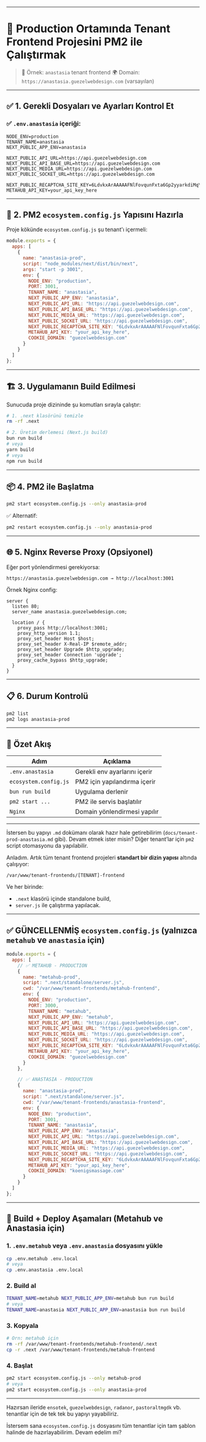 
---

# 🚀 Production Ortamında Tenant Frontend Projesini PM2 ile Çalıştırmak

> 🎯 Örnek: `anastasia` tenant frontend
> 🌍 Domain: `https://anastasia.guezelwebdesign.com` (varsayılan)

---

## ✅ 1. Gerekli Dosyaları ve Ayarları Kontrol Et

### ✅ `.env.anastasia` içeriği:

```env
NODE_ENV=production
TENANT_NAME=anastasia
NEXT_PUBLIC_APP_ENV=anastasia

NEXT_PUBLIC_API_URL=https://api.guezelwebdesign.com
NEXT_PUBLIC_API_BASE_URL=https://api.guezelwebdesign.com
NEXT_PUBLIC_MEDIA_URL=https://api.guezelwebdesign.com
NEXT_PUBLIC_SOCKET_URL=https://api.guezelwebdesign.com

NEXT_PUBLIC_RECAPTCHA_SITE_KEY=6LdvkxArAAAAAFNlFovqunFxta6Gp2yyarkdiMqY
METAHUB_API_KEY=your_api_key_here
```

---

## 🧱 2. PM2 `ecosystem.config.js` Yapısını Hazırla

Proje kökünde `ecosystem.config.js` şu tenant'ı içermeli:

```js
module.exports = {
  apps: [
    {
      name: "anastasia-prod",
      script: "node_modules/next/dist/bin/next",
      args: "start -p 3001",
      env: {
        NODE_ENV: "production",
        PORT: 3001,
        TENANT_NAME: "anastasia",
        NEXT_PUBLIC_APP_ENV: "anastasia",
        NEXT_PUBLIC_API_URL: "https://api.guezelwebdesign.com",
        NEXT_PUBLIC_API_BASE_URL: "https://api.guezelwebdesign.com",
        NEXT_PUBLIC_MEDIA_URL: "https://api.guezelwebdesign.com",
        NEXT_PUBLIC_SOCKET_URL: "https://api.guezelwebdesign.com",
        NEXT_PUBLIC_RECAPTCHA_SITE_KEY: "6LdvkxArAAAAAFNlFovqunFxta6Gp2yyarkdiMqY",
        METAHUB_API_KEY: "your_api_key_here",
        COOKIE_DOMAIN: "guezelwebdesign.com"
      }
    }
  ]
};
```

---

## 🏗️ 3. Uygulamanın Build Edilmesi

Sunucuda proje dizininde şu komutları sırayla çalıştır:

```bash
# 1. .next klasörünü temizle
rm -rf .next

# 2. Üretim derlemesi (Next.js build)
bun run build
# veya
yarn build
# veya
npm run build
```

---

## 📦 4. PM2 ile Başlatma

```bash
pm2 start ecosystem.config.js --only anastasia-prod
```

✅ Alternatif:

```bash
pm2 restart ecosystem.config.js --only anastasia-prod
```

---

## 🌐 5. Nginx Reverse Proxy (Opsiyonel)

Eğer port yönlendirmesi gerekiyorsa:

```
https://anastasia.guezelwebdesign.com → http://localhost:3001
```

Örnek Nginx config:

```nginx
server {
  listen 80;
  server_name anastasia.guezelwebdesign.com;

  location / {
    proxy_pass http://localhost:3001;
    proxy_http_version 1.1;
    proxy_set_header Host $host;
    proxy_set_header X-Real-IP $remote_addr;
    proxy_set_header Upgrade $http_upgrade;
    proxy_set_header Connection 'upgrade';
    proxy_cache_bypass $http_upgrade;
  }
}
```

---

## 📋 6. Durum Kontrolü

```bash
pm2 list
pm2 logs anastasia-prod
```

---

## 📁 Özet Akış

| Adım                  | Açıklama                      |
| --------------------- | ----------------------------- |
| `.env.anastasia`      | Gerekli env ayarlarını içerir |
| `ecosystem.config.js` | PM2 için yapılandırma içerir  |
| `bun run build`       | Uygulama derlenir             |
| `pm2 start ...`       | PM2 ile servis başlatılır     |
| `Nginx`               | Domain yönlendirmesi yapılır  |

---

İstersen bu yapıyı `.md` dokümanı olarak hazır hale getirebilirim (`docs/tenant-prod-anastasia.md` gibi).
Devam etmek ister misin? Diğer tenant’lar için `pm2` script otomasyonu da yapılabilir.


Anladım. Artık tüm tenant frontend projeleri **standart bir dizin yapısı** altında çalışıyor:

```
/var/www/tenant-frontends/[TENANT]-frontend
```

Ve her birinde:

* `.next` klasörü içinde standalone build,
* `server.js` ile çalıştırma yapılacak.

---

## ✅ GÜNCELLENMİŞ `ecosystem.config.js` (yalnızca `metahub` ve `anastasia` için)

```js
module.exports = {
  apps: [
    // ✅ METAHUB - PRODUCTION
    {
      name: "metahub-prod",
      script: ".next/standalone/server.js",
      cwd: "/var/www/tenant-frontends/metahub-frontend",
      env: {
        NODE_ENV: "production",
        PORT: 3000,
        TENANT_NAME: "metahub",
        NEXT_PUBLIC_APP_ENV: "metahub",
        NEXT_PUBLIC_API_URL: "https://api.guezelwebdesign.com",
        NEXT_PUBLIC_API_BASE_URL: "https://api.guezelwebdesign.com",
        NEXT_PUBLIC_MEDIA_URL: "https://api.guezelwebdesign.com",
        NEXT_PUBLIC_SOCKET_URL: "https://api.guezelwebdesign.com",
        NEXT_PUBLIC_RECAPTCHA_SITE_KEY: "6LdvkxArAAAAAFNlFovqunFxta6Gp2yyarkdiMqY",
        METAHUB_API_KEY: "your_api_key_here",
        COOKIE_DOMAIN: "guezelwebdesign.com"
      }
    },

    // ✅ ANASTASIA - PRODUCTION
    {
      name: "anastasia-prod",
      script: ".next/standalone/server.js",
      cwd: "/var/www/tenant-frontends/anastasia-frontend",
      env: {
        NODE_ENV: "production",
        PORT: 3001,
        TENANT_NAME: "anastasia",
        NEXT_PUBLIC_APP_ENV: "anastasia",
        NEXT_PUBLIC_API_URL: "https://api.guezelwebdesign.com",
        NEXT_PUBLIC_API_BASE_URL: "https://api.guezelwebdesign.com",
        NEXT_PUBLIC_MEDIA_URL: "https://api.guezelwebdesign.com",
        NEXT_PUBLIC_SOCKET_URL: "https://api.guezelwebdesign.com",
        NEXT_PUBLIC_RECAPTCHA_SITE_KEY: "6LdvkxArAAAAAFNlFovqunFxta6Gp2yyarkdiMqY",
        METAHUB_API_KEY: "your_api_key_here",
        COOKIE_DOMAIN: "koenigsmassage.com"
      }
    }
  ]
};
```

---

## 🔁 Build + Deploy Aşamaları (Metahub ve Anastasia için)

### 1. `.env.metahub` veya `.env.anastasia` dosyasını yükle

```bash
cp .env.metahub .env.local
# veya
cp .env.anastasia .env.local
```

### 2. Build al

```bash
TENANT_NAME=metahub NEXT_PUBLIC_APP_ENV=metahub bun run build
# veya
TENANT_NAME=anastasia NEXT_PUBLIC_APP_ENV=anastasia bun run build
```

### 3. Kopyala

```bash
# Örn: metahub için
rm -rf /var/www/tenant-frontends/metahub-frontend/.next
cp -r .next /var/www/tenant-frontends/metahub-frontend
```

### 4. Başlat

```bash
pm2 start ecosystem.config.js --only metahub-prod
# veya
pm2 start ecosystem.config.js --only anastasia-prod
```

---

Hazırsan ileride `ensotek`, `guezelwebdesign`, `radanor`, `pastoraltmgdk` vb. tenantlar için de tek tek bu yapıyı yayabiliriz.

İstersem sana `ecosystem.config.js` dosyasını tüm tenantlar için tam şablon halinde de hazırlayabilirim. Devam edelim mi?
